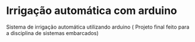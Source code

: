 # Irrigação automática com arduino

Sistema de irrigação automática utilizando arduino ( Projeto final feito para a disciplina de sistemas embarcados)
